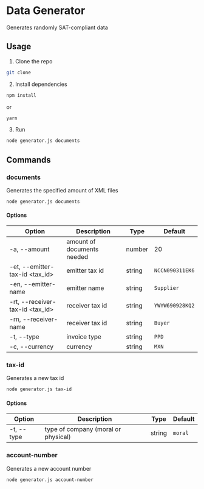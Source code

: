 # Data Generator

Generates randomly SAT-compliant data

## Usage

1.  Clone the repo

```sh
git clone
```

2. Install dependencies

```sh
npm install
```

or

```sh
yarn
```

3. Run

```sh
node generator.js documents
```

## Commands

### documents

Generates the specified amount of XML files

```sh
node generator.js documents
```

#### Options

| Option                          | Description                | Type   | Default         |
| ------------------------------- | -------------------------- | ------ | --------------- |
| -a, --amount <number>           | amount of documents needed | number | 20              |
| -et, --emitter-tax-id <tax_id>  | emitter tax id             | string | `NCCN090311EK6` |
| -en, --emitter-name <name>      | emitter name               | string | `Supplier`      |
| -rt, --receiver-tax-id <tax_id> | receiver tax id            | string | `YWYW690928KQ2` |
| -rn, --receiver-name <name>     | receiver tax id            | string | `Buyer`         |
| -t, --type <type>               | invoice type               | string | `PPD`           |
| -c, --currency <currency>       | currency                   | string | `MXN`           |

### tax-id

Generates a new tax id

```sh
node generator.js tax-id
```

#### Options

| Option            | Description                         | Type   | Default |
| ----------------- | ----------------------------------- | ------ | ------- |
| -t, --type <type> | type of company (moral or physical) | string | `moral` |

### account-number

Generates a new account number

```sh
node generator.js account-number
```
